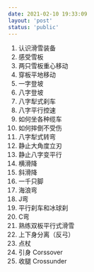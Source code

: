 ```yaml
---
date: 2021-02-10 19:33:09
layout: 'post'
status: 'public'
---
```

1. 认识滑雪装备
2. 感受雪板
3. 两只雪板重心移动
4. 穿板平地移动
5. 一字登坡
6. 八字登坡
7. 八字犁式刹车
8. 八字平行控速
9. 如何坐各种缆车
10. 如何摔倒不受伤
11. 八字犁式转弯
12. 静止大角度立刃
13. 静止八字变平行
14. 横滑降
15. 斜滑降
16. 一千只脚
17. 海浪弯
18. J弯
19. 平行刹车和冰球刹
20. C弯
21. 熟练双板平行式滑雪
22. 上下身分离（反弓）
23. 点杖
24. 引身 Corssover
25. 收腿 Crossunder

